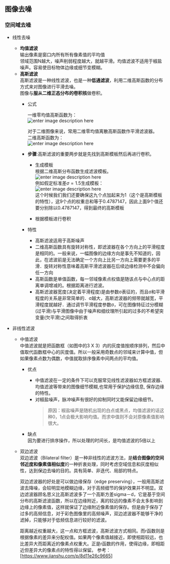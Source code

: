 ## 图像去噪
### 空间域去噪
- 线性去噪   
 	- **均值滤波**   
	  输出像素是窗口内所有所有像素值的平均值    
	  领域范围N越大，噪声削弱程度越大，就越平滑。均值滤波不适用于椒盐噪声。容易使目标物体边缘或细节变模糊。
   - **高斯滤波**   
     高斯滤波是一种线性滤波，也是一种**低通滤波**，利用二维高斯函数的分布方式来对图像进行平滑去噪。     
     图像与**服从二维正态分布的卷积核**做卷积。
     - 公式    
       
       一维零均值高斯函数为：   
       ![enter image description here](https://lh3.googleusercontent.com/l-Ggun_vc6c24c8PXJyqiAcyAE3wzwXz78Xz4kgCHaNISLSB7DumvxeWBak22JyGfKhPnZHJPrHx)    
           
       对于二维图像来说，常用二维零均值离散高斯函数作平滑滤波器。  
       二维高斯函数为：   
       ![enter image description here](https://lh3.googleusercontent.com/NoCjUDXZh6jdTyem3TKv38erW_RVfCXjVZxElVf1p7Wb6iCr9IzsxLy5focGfAy60BjJA1uG_Lck)   

     - **步骤**:高斯滤波的重要两步就是先找到高斯模板然后再进行卷积。 
       - 生成模板   
         根据二维高斯分布函数生成滤波模板。   
        ![enter image description here](https://lh3.googleusercontent.com/74ay1KImMPiveZFHq8Ro0j1TG_VmLqDovzS9bgDDKdrsHglTbhBdYuewraOOG_o99qm8NiR28_5C)    
         例如假定标准差$\sigma=1.5$生成模板：  
          ![enter image description here](https://lh3.googleusercontent.com/jRD0VaF7UGIVHgTobKx1_mjqCpA-FUKXMNsn3LenGPGS-7VVrZzgOgu7rrYKSkfSJfgI_ntFdzEu)    
           这个时候我们我们还要确保这九个点加起来为1（这个是高斯模板的特性），这9个点的权重总和等于0.4787147，因此上面9个值还要分别除以0.4787147，得到最终的高斯模板   
          
       - 根据模板进行卷积   
       
     - 特性  
       - 高斯滤波适用于高斯噪声  
       - 二维高斯函数具有旋转对称性，即滤波器在各个方向上的平滑程度是相同的。一般来说，一幅图像的边缘方向是事先不知道的，因此，在滤波前是无法确定一个方向上比另一方向上需要更多的平滑．旋转对称性意味着高斯平滑滤波器在后续边缘检测中不会偏向任一方向
       - 高斯函数是单值函数，每一邻域像素点权值是随该点与中心点的距离单调增减的。根据距离进行滤波。
       - 高斯滤波器宽度(决定着平滑程度)是由参数σ表征的，而且σ和平滑程度的关系是非常简单的．σ越大，高斯滤波器的频带就越宽，平滑程度就越好．通过调节平滑程度参数σ，可在图像特征过分模糊(过平滑)与平滑图像中由于噪声和细纹理所引起的过多的不希望突变量(欠平滑)之间取得折衷  
 
- 非线性滤波
	- 中值滤波   
	  中值滤波就是把函数框（如图中的3 X 3）内的灰度值按顺序排列，然后中值取代函数框中心的灰度值。所以一般采用奇数点的邻域来计算中值，但如果像素点数为偶数，中值就取排序像素中间两点的平均值。   
	  - 优点  
	    - 中值滤波在一定的条件下可以克服常见线性滤波器如方框滤波器、均值滤波等带来的图像细节模糊,也常用于保护边缘信息, 保存边缘的特性。  
	    - 对椒盐噪声，脉冲噪声有很好的抑制同时又能保留边缘细节。   
	      >原因：椒盐噪声是随机出现的白点或黑点，均值滤波的话这种0，1点会极大影响均值。而求中值则不会对原像素值影响很大。
	 
	   - 缺点   
	    因为要进行排序操作，所以处理的时间长，是均值滤波的5倍以上
	
	- 双边滤波   
	   双边滤波（Bilateral filter）是一种非线性的滤波方法，是**结合图像的空间邻近度和像素值相似度**的一种折衷处理，同时考虑空域信息和灰度相似性，达到保边去噪的目的。具有简单、非迭代、局部的特点。   
	   
	   双边滤波器的好处是可以做边缘保存（edge preserving），一般用高斯滤波去降噪，会较明显地模糊边缘，对于高频细节的保护效果并不明显。双边滤波器顾名思义比高斯滤波多了一个高斯方差sigma－d，它是基于空间分布的高斯滤波函数，所以在边缘附近，离的较远的像素不会太多影响到边缘上的像素值，这样就保证了边缘附近像素值的保存。但是由于保存了过多的高频信息，对于彩色图像里的高频噪声，双边滤波器不能够干净的滤掉，只能够对于低频信息进行较好的滤波。    
	   
	   距离越近权重越大，这一点和方框滤波，高斯滤波方式相同。而r函数则是根据像素的差异来分配权值。如果两个像素值越接近，即使相距较远，也比差异大而距离近的像素点权重大。正是r函数的作用，使得边缘，即相距近但差异大的像素点的特性得以保留。
	   参考：[https://www.jianshu.com/p/8d11e26c9665]   
<!--stackedit_data:
eyJoaXN0b3J5IjpbLTIwMTg4MzEzNjMsLTIyMTcxODAzOCwtMT
kyNTQ4Nzc1OF19
-->